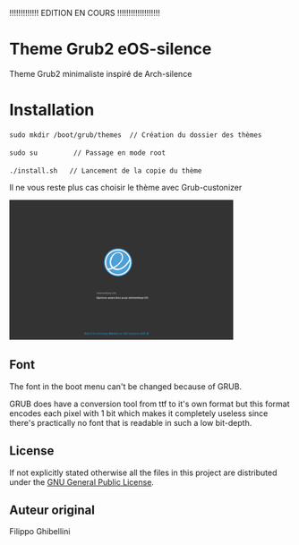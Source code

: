 !!!!!!!!!!!!!  EDITION EN COURS !!!!!!!!!!!!!!!!!!!

# Theme Grub2 eOS-silence

Theme Grub2 minimaliste inspiré de Arch-silence

# Installation


    sudo mkdir /boot/grub/themes  // Création du dossier des thèmes

    sudo su         // Passage en mode root

    ./install.sh   // Lancement de la copie du thème

Il ne vous reste plus cas choisir le thème avec Grub-custonizer


<img src="./preview.png" width="400">

## Font

The font in the boot menu can't be changed because of GRUB.

GRUB does have a conversion tool from ttf to it's own format but this format encodes each pixel with 1 bit
which makes it completely useless since there's practically no font that is readable in such a low bit-depth.

## License

If not explicitly stated otherwise all the files in this project are distributed under the [GNU General Public License](./COPYING).

## Auteur original 

Filippo Ghibellini
